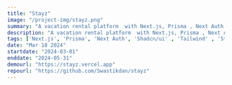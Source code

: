 ```yaml
---
title: "Stayz"
image: "/project-img/stayz.png"
summary: "A vacation rental platform  with Next.js, Prisma , Next Auth and Shadcn/ui"
description: "A vacation rental platform  with Next.js, Prisma , Next Auth and Shadcn/ui"
tags: ['Next.js', 'Prisma', 'Next Auth', 'Shadcn/ui' , 'Tailwind' , 'Stripe' ]
date: "Mar 18 2024"
startdate: "2024-03-01"
enddate: "2024-05-31"
demourl: "https://stayz.vercel.app"
repourl: "https://github.com/Swastikdan/stayz"
---
```

